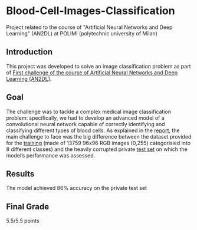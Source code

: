 # Blood-Cell-Images-Classification
Project related to the course of "Artificial Neural Networks and Deep Learning" (AN2DL) at POLIMI (polytechnic university of Milan)

## Introduction
This project was developed to solve an image classification problem as part of [First challenge of the course of Artificial Neural Networks and Deep Learning (AN2DL)](https://www.linkedin.com/posts/airlab-polimi_artificialneuralnetworks-deeplearning-imageclassification-activity-7266783804885803008-4nDc?utm_source=share&utm_medium=member_desktop).

## Goal
The challenge was to tackle a complex medical image classification problem: specifically, we had to develop an advanced model of a convolutional neural network capable of correctly identifying and classifying different types of blood cells.
As explained in the [report](/Report.pdf), the main challenge to face was the big difference between the dataset provided for the [training](/Training_set_example.png) (made of  13759 96x96 RGB images (0,255) categorisied into 8 different classes) and the heavily corrupted private [test set](/Test_set_example.png) on which the model’s performance was assessed.

## Results
The model achieved 86% accuracy on the private test set

## Final Grade
5.5/5.5 points

